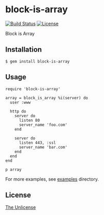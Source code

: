 # block-is-array

[![Build Status](https://travis-ci.org/raviqqe/block-is-array.svg?branch=master)](https://travis-ci.org/raviqqe/block-is-array)
[![License](https://img.shields.io/badge/license-unlicense-lightgray.svg)](https://unlicense.org)

Block is Array

## Installation

```
$ gem install block-is-array
```

## Usage

```
require 'block-is-array'

array = block_is_array %i(server) do
  user :www

  http do
    server do
      listen 80
      server_name 'foo.com'
    end

    server do
      listen 443, :ssl
      server_name 'bar.com'
    end
  end
end

p array
```

For more examples, see [examples](examples) directory.

## License

[The Unlicense](https://unlicense.org)
